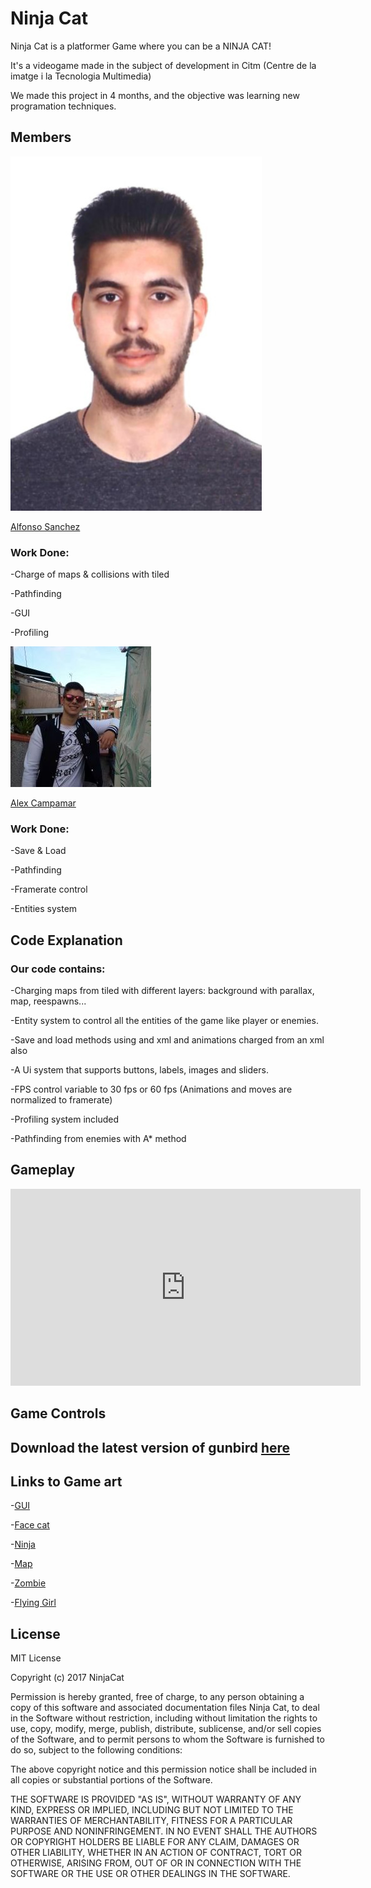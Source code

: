 # Ninja Cat

Ninja Cat is a platformer Game where you can be a NINJA CAT!

It's a videogame made in the subject of development in Citm (Centre de la imatge i la Tecnologia Multimedia)

We made this project in 4 months, and the objective was learning new programation techniques.

## Members

![](foto_carnet.jpg)

[Alfonso Sanchez](https://github.com/AlfonsoSanchez)
### Work Done:

-Charge of maps & collisions with tiled

-Pathfinding

-GUI

-Profiling

![](foto.jpg)

[Alex Campamar](https://github.com/Acaree)
### Work Done:

-Save & Load

-Pathfinding

-Framerate control

-Entities system 

## Code Explanation

### Our code contains:

-Charging maps from tiled with different layers: background with parallax, map, reespawns...

-Entity system to control all the entities of the game like player or enemies.

-Save and load methods using and xml and animations charged from an xml also

-A Ui system that supports buttons, labels, images and sliders.

-FPS control variable to 30 fps or 60 fps (Animations and moves are normalized to framerate)

-Profiling system included

-Pathfinding from enemies with A* method

## Gameplay

<iframe width="560" height="315" src="https://www.youtube.com/embed/zH_dhQdL6cw" frameborder="0" allowfullscreen></iframe>

## Game Controls



## Download the latest version of gunbird [here](https://github.com/Acaree/WatermelonSquad/releases/download/1.0/Gunbird.1.0.zip)

## Links to Game art

-[GUI](https://www.gameart2d.com/free-game-gui.html)

-[Face cat](http://www.gameart2d.com/cat-and-dog-free-sprites.html)	

-[Ninja](http://www.gameart2d.com/ninja-adventure---free-sprites.html)

-[Map](http://www.gameart2d.com/free-platformer-game-tileset.html)

-[Zombie](http://www.gameart2d.com/the-zombies-free-sprites.html)

-[Flying Girl](http://www.gameart2d.com/ninja-girl---free-sprites.html)

## License

MIT License

Copyright (c) 2017 NinjaCat

Permission is hereby granted, free of charge, to any person obtaining a copy
of this software and associated documentation files Ninja Cat, to deal
in the Software without restriction, including without limitation the rights
to use, copy, modify, merge, publish, distribute, sublicense, and/or sell
copies of the Software, and to permit persons to whom the Software is
furnished to do so, subject to the following conditions:

The above copyright notice and this permission notice shall be included in all
copies or substantial portions of the Software.

THE SOFTWARE IS PROVIDED "AS IS", WITHOUT WARRANTY OF ANY KIND, EXPRESS OR
IMPLIED, INCLUDING BUT NOT LIMITED TO THE WARRANTIES OF MERCHANTABILITY,
FITNESS FOR A PARTICULAR PURPOSE AND NONINFRINGEMENT. IN NO EVENT SHALL THE
AUTHORS OR COPYRIGHT HOLDERS BE LIABLE FOR ANY CLAIM, DAMAGES OR OTHER
LIABILITY, WHETHER IN AN ACTION OF CONTRACT, TORT OR OTHERWISE, ARISING FROM,
OUT OF OR IN CONNECTION WITH THE SOFTWARE OR THE USE OR OTHER DEALINGS IN THE
SOFTWARE.	


